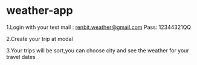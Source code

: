 # weather-app
1.Login with your test mail :
renbit.weather@gmail.com
Pass: 12344321QQ

2.Create your trip at modal

3.Your trips will be sort,you can choose city and see the weather for your travel dates
